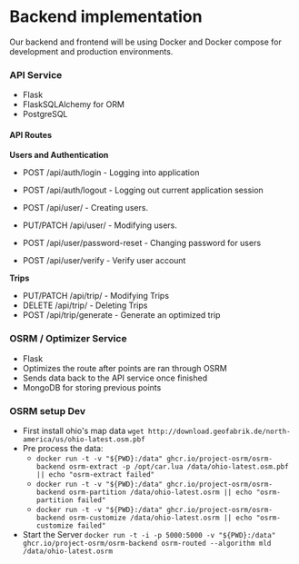 # Backend implementation

Our backend and frontend will be using Docker and Docker compose for development and production environments.

### API Service
* Flask
* FlaskSQLAlchemy for ORM
* PostgreSQL

#### API Routes
**Users and Authentication**
 - POST /api/auth/login - Logging into application
 - POST /api/auth/logout - Logging out current application session
 
 - POST /api/user/ - Creating users.
 - PUT/PATCH /api/user/<id> - Modifying users.
 - POST /api/user/password-reset - Changing password for users
 - POST /api/user/verify - Verify user account

**Trips**
 -  PUT/PATCH /api/trip/<id> - Modifying Trips
 -  DELETE /api/trip/<id> - Deleting Trips
 -  POST /api/trip/generate - Generate an optimized trip

### OSRM / Optimizer Service
* Flask
* Optimizes the route after points are ran through OSRM
* Sends data back to the API service once finished
* MongoDB for storing previous points


### OSRM setup Dev
* First install ohio's map data `wget http://download.geofabrik.de/north-america/us/ohio-latest.osm.pbf`
* Pre process the data:
  * `docker run -t -v "${PWD}:/data" ghcr.io/project-osrm/osrm-backend osrm-extract -p /opt/car.lua /data/ohio-latest.osm.pbf || echo "osrm-extract failed"`
  * `docker run -t -v "${PWD}:/data" ghcr.io/project-osrm/osrm-backend osrm-partition /data/ohio-latest.osrm || echo "osrm-partition failed"`
  * `docker run -t -v "${PWD}:/data" ghcr.io/project-osrm/osrm-backend osrm-customize /data/ohio-latest.osrm || echo "osrm-customize failed"`
* Start the Server `docker run -t -i -p 5000:5000 -v "${PWD}:/data" ghcr.io/project-osrm/osrm-backend osrm-routed --algorithm mld /data/ohio-latest.osrm`
